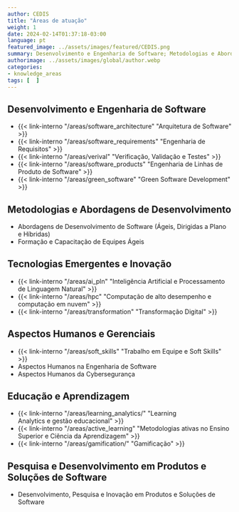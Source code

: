 ```yaml
---
author: CEDIS
title: "Áreas de atuação"
weight: 1
date: 2024-02-14T01:37:18-03:00
language: pt
featured_image: ../assets/images/featured/CEDIS.png
summary: Desenvolvimento e Engenharia de Software; Metodologias e Abordagens de Desenvolvimento; Tecnologias Emergentes e Inovação; Aspectos Humanos e Gerenciais; Educação e Aprendizagem; Pesquisa e Desenvolvimento em Produtos e Soluções de Software. Conheça mais.
authorimage: ../assets/images/global/author.webp
categories:
- knowledge_areas
tags: [  ]
---
```

## Desenvolvimento e Engenharia de Software
- {{< link-interno "/areas/software_architecture" "Arquitetura de Software" >}}
- {{< link-interno "/areas/software_requirements" "Engenharia de Requisitos" >}}
- {{< link-interno "/areas/verival" "Verificação, Validação e Testes" >}}
- {{< link-interno "/areas/software_products" "Engenharia de Linhas de Produto de Software" >}}
- {{< link-interno "/areas/green_software" "Green Software Development" >}}
## Metodologias e Abordagens de Desenvolvimento
- Abordagens de Desenvolvimento de Software (Ágeis, Dirigidas a Plano e Híbridas)
- Formação e Capacitação de Equipes Ágeis
## Tecnologias Emergentes e Inovação
- {{< link-interno "/areas/ai_pln" "Inteligência Artificial e Processamento de Linguagem Natural" >}}
- {{< link-interno "/areas/hpc" "Computação de alto desempenho e computação em nuvem" >}}
- {{< link-interno "/areas/transformation" "Transformação Digital" >}}
## Aspectos Humanos e Gerenciais
- {{< link-interno "/areas/soft_skills" "Trabalho em Equipe e Soft Skills" >}}
- Aspectos Humanos na Engenharia de Software
- Aspectos Humanos da Cybersegurança
## Educação e Aprendizagem
- {{< link-interno "/areas/learning_analytics/" "Learning Analytics e gestão educacional" >}}
- {{< link-interno "/areas/active_learning" "Metodologias ativas no Ensino Superior e Ciência da Aprendizagem" >}}
- {{< link-interno "/areas/gamification/" "Gamificação" >}}
## Pesquisa e Desenvolvimento em Produtos e Soluções de Software
- Desenvolvimento, Pesquisa e Inovação em Produtos e Soluções de Software